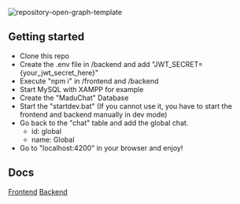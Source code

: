 ![repository-open-graph-template](https://github.com/Madu-de/MaduChat/assets/85842735/9a2aaf87-f1e7-4435-b4b3-cbbba86889ec)

## Getting started
- Clone this repo
- Create the .env file in /backend and add "JWT_SECRET={your_jwt_secret_here}"
- Execute "npm i" in /frontend and /backend
- Start MySQL with XAMPP for example
- Create the "MaduChat" Database
- Start the "startdev.bat" (If you cannot use it, you have to start the frontend and backend manually in dev mode)
- Go back to the "chat" table and add the global chat.
  - id: global
  - name: Global
- Go to "localhost:4200" in your browser and enjoy!

## Docs
[Frontend](https://github.com/Madu-de/MaduChat/blob/main/frontend/README.md)
[Backend](https://github.com/Madu-de/MaduChat/blob/main/backend/README.md)
